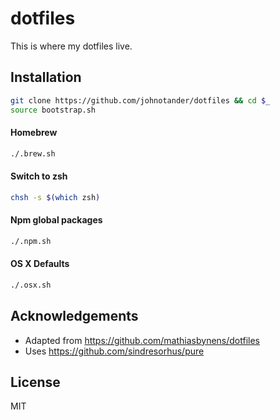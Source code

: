 # dotfiles

This is where my dotfiles live.

## Installation

```sh
git clone https://github.com/johnotander/dotfiles && cd $_
source bootstrap.sh
```

#### Homebrew

```sh
./.brew.sh
```

#### Switch to zsh

```sh
chsh -s $(which zsh)
```

#### Npm global packages

```sh
./.npm.sh
```

#### OS X Defaults

```sh
./.osx.sh
```

## Acknowledgements

* Adapted from https://github.com/mathiasbynens/dotfiles
* Uses https://github.com/sindresorhus/pure

## License

MIT
